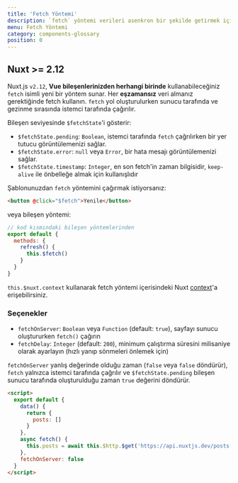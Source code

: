 ```yaml
---
title: 'Fetch Yöntemi'
description: `fetch` yöntemi verileri asenkron bir şekilde getirmek için kullanılır. Yol oluşturulurken sunucu tarafında ve gezinme sırasında istemci tarafında çağırılır.
menu: Fetch Yöntemi
category: components-glossary
position: 0
---
```


## Nuxt >= 2.12

Nuxt.js `v2.12`, **Vue bileşenlerinizden herhangi birinde** kullanabileceğiniz `fetch` isimli yeni bir yöntem sunar. Her **eşzamansız** veri almanız gerektiğinde fetch kullanın. `fetch` yol oluşturulurken sunucu tarafında ve gezinme sırasında istemci tarafında çağırılır.

Bileşen seviyesinde `$fetchState`'i gösterir:

- `$fetchState.pending`: `Boolean`, istemci tarafında `fetch` çağrılırken bir yer tutucu görüntülemenizi sağlar.
- `$fetchState.error`: `null` veya `Error`, bir hata mesajı görüntülemenizi sağlar.
- `$fetchState.timestamp`: `Integer`, en son fetch'in zaman bilgisidir, `keep-alive` ile önbelleğe almak için kullanışlıdır

Şablonunuzdan `fetch` yöntemini çağırmak istiyorsanız:

```html
<button @click="$fetch">Yenile</button>
```

veya bileşen yöntemi:

```javascript
// kod kısmındaki bileşen yöntemlerinden
export default {
  methods: {
    refresh() {
      this.$fetch()
    }
  }
}
```
`this.$nuxt.context` kullanarak fetch yöntemi içerisindeki Nuxt [context](/docs/2.x/internals-glossary/context)'a erişebilirsiniz.

### Seçenekler

- `fetchOnServer`: `Boolean` veya `Function` (default: `true`), sayfayı sunucu oluştururken `fetch()` çağırın
- `fetchDelay`: `Integer` (default: `200`), minimum çalıştırma süresini milisaniye olarak ayarlayın (hızlı yanıp sönmeleri önlemek için)

`fetchOnServer` yanlış değerinde olduğu zaman (`false` veya `false` döndürür), `fetch` yalnızca istemci tarafında çağrılır ve `$fetchState.pending` bileşen sunucu tarafında oluşturulduğu zaman `true` değerini döndürür.

```html
<script>
  export default {
    data() {
      return {
        posts: []
      }
    },
    async fetch() {
      this.posts = await this.$http.$get('https://api.nuxtjs.dev/posts')
    },
    fetchOnServer: false
  }
</script>
```